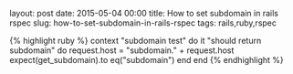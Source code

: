 layout: post
date: 2015-05-04 00:00
title: How to set subdomain in rails rspec
slug: how-to-set-subdomain-in-rails-rspec
tags: rails,ruby,rspec

{% highlight ruby %}
context "subdomain test" do
  it "should return subdomain" do
    request.host = "subdomain." + request.host
    expect(get_subdomain).to eq("subdomain")
  end
end
{% endhighlight %}
